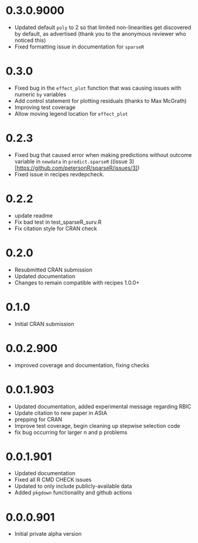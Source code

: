 # 0.3.0.9000

- Updated default `poly` to 2 so that limited non-linearities get discovered by default,
  as advertised (thank you to the anonymous reviewer who noticed this)
- Fixed formatting issue in documentation for `sparseR`

# 0.3.0

- Fixed bug in the `effect_plot` function that was causing issues with 
  numeric `by` variables
- Add control statement for plotting residuals (thanks to Max McGrath)
- Improving test coverage
- Allow moving legend location for `effect_plot`

# 0.2.3

- Fixed bug that caused error when making predictions 
  without outcome variable in `newdata` in `predict.sparseR`
  ((issue 3)[https://github.com/petersonR/sparseR/issues/3])
- Fixed issue in recipes revdepcheck. 

# 0.2.2

- update readme
- Fix bad test in test_sparseR_surv.R
- Fix citation style for CRAN check

# 0.2.0

- Resubmitted CRAN submission
- Updated documentation
- Changes to remain compatible with recipes 1.0.0+

# 0.1.0

- Initial CRAN submission

# 0.0.2.900

- improved coverage and documentation, fixing checks 

# 0.0.1.903

- Updated documentation, added experimental message regarding RBIC
- Update citation to new paper in AStA
- prepping for CRAN
- Improve test coverage, begin cleaning up stepwise selection code
- fix bug occurring for larger n and p problems

# 0.0.1.901

- Updated documentation
- Fixed all R CMD CHECK issues
- Updated to only include publicly-available data
- Added `pkgdown` functionality and github actions

# 0.0.0.901

- Initial private alpha version
